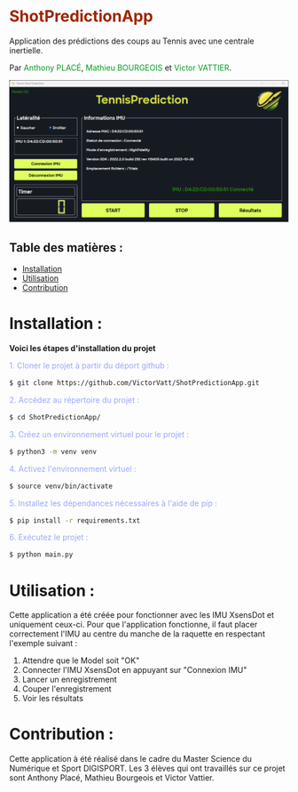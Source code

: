 # <span style="color:#A02400">ShotPredictionApp</span>

Application des prédictions des coups au Tennis avec une centrale inertielle.<br>

Par <span style="color:#069B23">Anthony PLACÉ</span>, <span style="color:#069B23"> Mathieu BOURGEOIS</span> et <span style="color:#069B23">Victor VATTIER</span>.

<img src="data/App_pres.png" alt="Alt text" title="Optional title">


## Table des matières :

- [Installation](#installation)
- [Utilisation](#utilisation)
- [Contribution](#contribution)


# Installation : 

<strong>Voici les étapes d'installation du projet</strong><br>

<span style="color:#99A7FF">1. Cloner le projet à partir du déport github :</span>
```bash
$ git clone https://github.com/VictorVatt/ShotPredictionApp.git
```
<span style="color:#99A7FF">2. Accédez au répertoire du projet :</span>
```bash
$ cd ShotPredictionApp/
```
<span style="color:#99A7FF">3. Créez un environnement virtuel pour le projet :</span>
```bash
$ python3 -m venv venv
```
<span style="color:#99A7FF">4. Activez l'environnement virtuel :</span>
```bash
$ source venv/bin/activate
```
<span style="color:#99A7FF">5. Installez les dépendances nécessaires à l'aide de pip :</span>
```bash
$ pip install -r requirements.txt
```
<span style="color:#99A7FF">6. Exécutez le projet :</span>
```bash
$ python main.py
```

# Utilisation : 

Cette application a été créée pour fonctionner avec les IMU XsensDot et uniquement ceux-ci.
Pour que l'application fonctionne, il faut placer correctement l'IMU au centre du manche de la raquette en respectant l'exemple suivant : 
1. Attendre que le Model soit "OK"
2. Connecter l'IMU XsensDot en appuyant sur "Connexion IMU"
3. Lancer un enregistrement
4. Couper l'enregistrement
5. Voir les résultats

# Contribution : 

Cette application à été réalisé dans le cadre du Master Science du Numérique et Sport DIGISPORT. Les 3 élèves qui ont travaillés sur ce projet sont
Anthony Placé, Mathieu Bourgeois et Victor Vattier.

